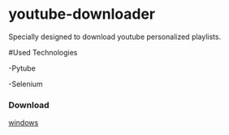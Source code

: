 # youtube-downloader

Specially designed to download youtube personalized playlists.

#Used Technologies

-Pytube

-Selenium

### Download
[windows](https://github.com/Naween-Pasindu/youtube-downloader/releases/download/v0.1.1alpha/app-v0.1.1alpha.exe)

